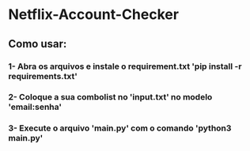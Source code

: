# Netflix-Account-Checker

## Como usar:

### 1- Abra os arquivos e instale o requirement.txt 'pip install -r requirements.txt'
### 2- Coloque a sua combolist no 'input.txt' no modelo 'email:senha'
### 3- Execute o arquivo 'main.py' com o comando 'python3 main.py'
